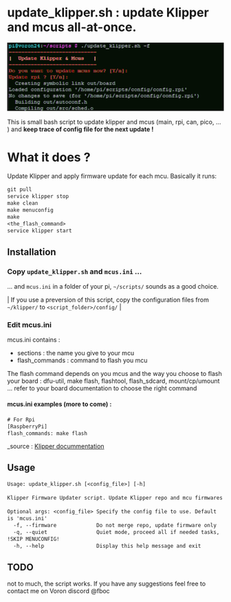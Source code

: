 # update_klipper.sh : update Klipper and mcus all-at-once.

![sreenshot](./images/screenshot.png)

This is small bash script to update klipper and mcus (main, rpi, can, pico, ... ) and **keep trace of config file for the next update !**

# What it does ?
Update Klipper and apply firmware update for each mcu. Basically it runs:
```
git pull
service klipper stop
make clean
make menuconfig
make
<the_flash_command>
service klipper start
```

## Installation

### Copy ``update_klipper.sh`` and ``mcus.ini`` ...
...  and ``mcus.ini`` in a folder of your pi, ``~/scripts/`` sounds as a good choice. 

|
If you use a preversion of this script, copy the configuration files from ``~/klipper/`` to ``<script_folder>/config/``
|

### Edit mcus.ini

mcus.ini contains : 
- sections : the name you give to your mcu
- flash_commands : command to flash you mcu

The flash command depends on you mcus and the way you choose to flash your board : dfu-util, make flash, flashtool, flash_sdcard, mount/cp/umount ... refer to your board documentation to choose the right command

#### mcus.ini examples (more to come) : 
```
# For Rpi
[RaspberryPi]
flash_commands: make flash
```
_source : [Klipper docummentation](https://)

## Usage
```
Usage: update_klipper.sh [<config_file>] [-h]

Klipper Firmware Updater script. Update Klipper repo and mcu firmwares

Optional args: <config_file> Specify the config file to use. Default is 'mcus.ini'
  -f, --firmware             Do not merge repo, update firmware only
  -q, --quiet                Quiet mode, proceed all if needed tasks, !SKIP MENUCONFIG! 
  -h, --help                 Display this help message and exit
```

## TODO
not to much, the script works. If you have any suggestions feel free to contact me on Voron discord @fboc